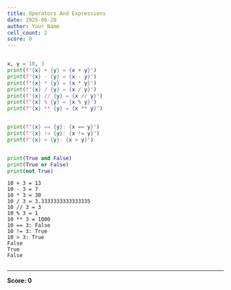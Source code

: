 ```yaml
---
title: Operators And Expressions
date: 2025-06-28
author: Your Name
cell_count: 2
score: 0
---
```


```python

x, y = 10, 3
print(f"{x} + {y} = {x + y}")  
print(f"{x} - {y} = {x - y}")  
print(f"{x} * {y} = {x * y}")  
print(f"{x} / {y} = {x / y}")  
print(f"{x} // {y} = {x // y}")
print(f"{x} % {y} = {x % y}")  
print(f"{x} ** {y} = {x ** y}") 


print(f"{x} == {y}: {x == y}")  
print(f"{x} != {y}: {x != y}")  
print(f"{x} > {y}: {x > y}")    


print(True and False)  
print(True or False)   
print(not True)        
```

    10 + 3 = 13
    10 - 3 = 7
    10 * 3 = 30
    10 / 3 = 3.3333333333333335
    10 // 3 = 3
    10 % 3 = 1
    10 ** 3 = 1000
    10 == 3: False
    10 != 3: True
    10 > 3: True
    False
    True
    False



```python

```


---
**Score: 0**